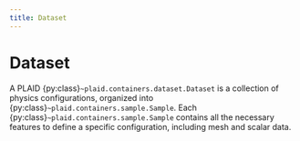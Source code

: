 ```yaml
---
title: Dataset
---
```


# Dataset

A PLAID {py:class}`~plaid.containers.dataset.Dataset` is a collection of physics configurations, organized into {py:class}`~plaid.containers.sample.Sample`. Each {py:class}`~plaid.containers.sample.Sample` contains all the necessary features to define a specific configuration, including mesh and scalar data.
